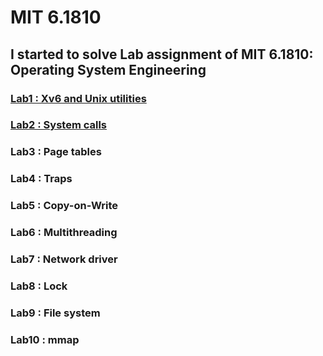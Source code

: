 # MIT 6.1810
## I started to solve Lab assignment of MIT 6.1810: Operating System Engineering

### [Lab1 : Xv6 and Unix utilities](./Lab1)
### [Lab2 : System calls](./Lab2)
### Lab3 : Page tables
### Lab4 : Traps
### Lab5 : Copy-on-Write
### Lab6 : Multithreading
### Lab7 : Network driver
### Lab8 : Lock
### Lab9 : File system
### Lab10 : mmap
